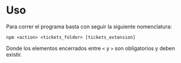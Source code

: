 # Uso

Para correr el programa basta con seguir la siguiente nomenclatura:

`npm <action> <tickets_folder> [tickets_extension]`

Donde los elementos encerrados entre `<` y `>` son obligatorios y deben existir.